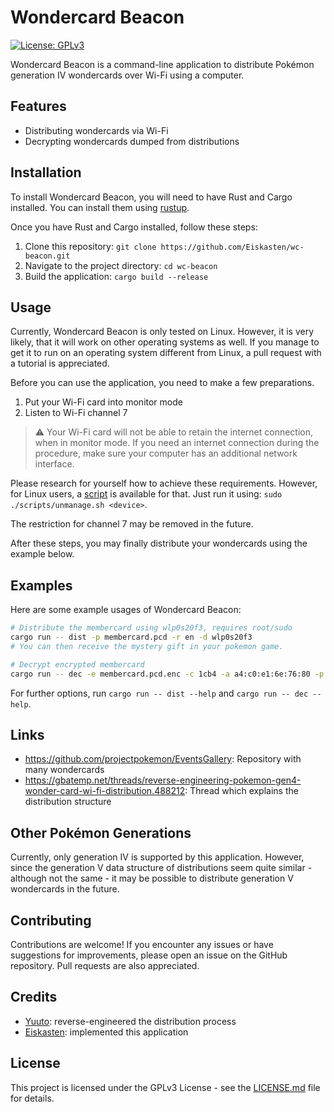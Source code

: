 # Wondercard Beacon

[![License: GPLv3](https://img.shields.io/badge/License-GPLv3-darkgreen.svg)](https://opensource.org/license/gpl-3-0/)

Wondercard Beacon is a command-line application to distribute Pokémon generation IV wondercards over Wi-Fi using a
computer.

## Features

- Distributing wondercards via Wi-Fi
- Decrypting wondercards dumped from distributions

## Installation

To install Wondercard Beacon, you will need to have Rust and Cargo installed. You can install them
using [rustup](https://rustup.rs/).

Once you have Rust and Cargo installed, follow these steps:

1. Clone this repository: `git clone https://github.com/Eiskasten/wc-beacon.git`
2. Navigate to the project directory: `cd wc-beacon`
3. Build the application: `cargo build --release`

## Usage

Currently, Wondercard Beacon is only tested on Linux.
However, it is very likely, that it will work on other operating systems as well.
If you manage to get it to run on an operating system different from Linux, a pull request with a tutorial is
appreciated.

Before you can use the application, you need to make a few preparations.

1. Put your Wi-Fi card into monitor mode
2. Listen to Wi-Fi channel 7

> :warning: Your Wi-Fi card will not be able to retain the internet connection, when in monitor mode.
> If you need an internet connection during the procedure, make sure your computer has an additional network interface.

Please research for yourself how to achieve these requirements.
However, for Linux users, a [script](scripts/unmanage.sh) is available for that.
Just run it using: `sudo ./scripts/unmanage.sh <device>`.

The restriction for channel 7 may be removed in the future.

After these steps, you may finally distribute your wondercards using the example below.

## Examples

Here are some example usages of Wondercard Beacon:

```sh
# Distribute the membercard using wlp0s20f3, requires root/sudo
cargo run -- dist -p membercard.pcd -r en -d wlp0s20f3
# You can then receive the mystery gift in your pokemon game.

# Decrypt encrypted membercard
cargo run -- dec -e membercard.pcd.enc -c 1cb4 -a a4:c0:e1:6e:76:80 -p decryped.pcd
```

For further options, run `cargo run -- dist --help` and `cargo run -- dec --help`.

## Links

- https://github.com/projectpokemon/EventsGallery: Repository with many wondercards
- https://gbatemp.net/threads/reverse-engineering-pokemon-gen4-wonder-card-wi-fi-distribution.488212: Thread which
  explains the distribution structure

## Other Pokémon Generations

Currently, only generation IV is supported by this application.
However, since the generation V data structure of distributions seem quite similar - although not the same - it may be
possible to distribute generation V wondercards in the future.

## Contributing

Contributions are welcome!
If you encounter any issues or have suggestions for improvements, please open an issue on the GitHub repository.
Pull requests are also appreciated.

## Credits

- [Yuuto](https://gbatemp.net/members/yuuto.435475/): reverse-engineered the distribution process
- [Eiskasten](https://github.com/Eiskasten): implemented this application

## License

This project is licensed under the GPLv3 License - see the [LICENSE.md](LICENSE.md) file for details.
